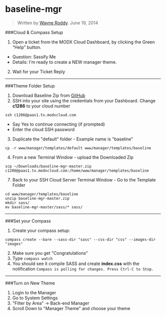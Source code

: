 baseline-mgr
============


> Written by [Wayne Roddy](wayne@modx.com). June 19, 2014


###Cloud & Compass Setup

1. Open a ticket from the MODX Cloud Dashboard, by clicking the Green “Help” button.  
  - Question: Sassify Me
  - Details:  I'm ready to create a NEW manager theme.
  
2. Wait for your Ticket Reply

---

###Theme Folder Setup

1. Download Baseline Zip from [GitHub](https://github.com/modxcms/baseline-mgr)
2. SSH into your site using the credentials from your Dashboard. Change **c1286** to your cloud number

  `ssh c1286@paas1.tx.modxcloud.com`

 - Say Yes to continue connecting (if prompted)
 - Enter the cloud SSH password

3. Duplicate the "default" folder - Example name is "baseline"
 
  `cp -r www/manager/templates/default www/manager/templates/baseline`

4. From a new Terminal Window - upload the Downloaded Zip

  ```scp ~/Downloads/baseline-mgr-master.zip c1286@paas1.tx.modxcloud.com:/home/www/manager/templates/baseline```

7. Back to your SSH Cloud Server Terminal Window - Go to the Template Folder
```
cd www/manager/templates/baseline
unzip baseline-mgr-master.zip
mkdir sass/
mv baseline-mgr-master/sass/* sass/
```

---

###Set your Compass

1. Create your compass setup:
```
compass create --bare --sass-dir "sass" --css-dir "css" --images-dir "images"
```
2. Make sure you get "Congratulations"
3. Type `compass watch`
3. You should see it compile SASS and create **index.css** with the notification `Compass is polling for changes. Press Ctrl-C to Stop.`

---

###Turn on New Theme

1. Login to the Manager
2. Go to System Settings
3. "Filter by Area" -> Back-end Manager
4. Scroll Down to "Manager Theme" and choose your theme
